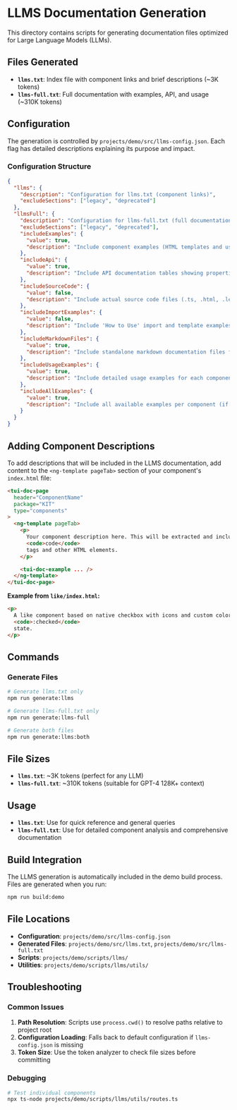 # LLMS Documentation Generation

This directory contains scripts for generating documentation files optimized for Large Language Models (LLMs).

## Files Generated

- **`llms.txt`**: Index file with component links and brief descriptions (~3K tokens)
- **`llms-full.txt`**: Full documentation with examples, API, and usage (~310K tokens)

## Configuration

The generation is controlled by `projects/demo/src/llms-config.json`. Each flag has detailed descriptions explaining its
purpose and impact.

### Configuration Structure

```json
{
  "llms": {
    "description": "Configuration for llms.txt (component links)",
    "excludeSections": ["legacy", "deprecated"]
  },
  "llmsFull": {
    "description": "Configuration for llms-full.txt (full documentation)",
    "excludeSections": ["legacy", "deprecated"],
    "includeExamples": {
      "value": true,
      "description": "Include component examples (HTML templates and usage). Extracted from <tui-doc-demo> sections. Adds ~40% to file size."
    },
    "includeApi": {
      "value": true,
      "description": "Include API documentation tables showing properties, methods, events. Extracted from <table tuiDocAPI> sections. Essential for component understanding."
    },
    "includeSourceCode": {
      "value": false,
      "description": "Include actual source code files (.ts, .html, .less). Can make files very large. Currently disabled for token efficiency."
    },
    "includeImportExamples": {
      "value": false,
      "description": "Include 'How to Use' import and template examples. Extracted from examples/import/import.md and template.md files. Disabled by default as not always relevant."
    },
    "includeMarkdownFiles": {
      "value": true,
      "description": "Include standalone markdown documentation files from examples directory. Adds general documentation content."
    },
    "includeUsageExamples": {
      "value": true,
      "description": "Include detailed usage examples for each component. Extracted from component documentation templates. Adds ~30% to file size."
    },
    "includeAllExamples": {
      "value": true,
      "description": "Include all available examples per component (if multiple exist). When false, only includes first example."
    }
  }
}
```

## Adding Component Descriptions

To add descriptions that will be included in the LLMS documentation, add content to the `<ng-template pageTab>` section
of your component's `index.html` file:

```html
<tui-doc-page
  header="ComponentName"
  package="KIT"
  type="components"
>
  <ng-template pageTab>
    <p>
      Your component description here. This will be extracted and included in the LLMS documentation. You can use
      <code>code</code>
      tags and other HTML elements.
    </p>

    <tui-doc-example ... />
  </ng-template>
</tui-doc-page>
```

**Example from `like/index.html`:**

```html
<p>
  A like component based on native checkbox with icons and custom color for icon when
  <code>:checked</code>
  state.
</p>
```

## Commands

### Generate Files

```bash
# Generate llms.txt only
npm run generate:llms

# Generate llms-full.txt only
npm run generate:llms-full

# Generate both files
npm run generate:llms:both
```

## File Sizes

- **`llms.txt`**: ~3K tokens (perfect for any LLM)
- **`llms-full.txt`**: ~310K tokens (suitable for GPT-4 128K+ context)

## Usage

- **`llms.txt`**: Use for quick reference and general queries
- **`llms-full.txt`**: Use for detailed component analysis and comprehensive documentation

## Build Integration

The LLMS generation is automatically included in the demo build process. Files are generated when you run:

```bash
npm run build:demo
```

## File Locations

- **Configuration**: `projects/demo/src/llms-config.json`
- **Generated Files**: `projects/demo/src/llms.txt`, `projects/demo/src/llms-full.txt`
- **Scripts**: `projects/demo/scripts/llms/`
- **Utilities**: `projects/demo/scripts/llms/utils/`

## Troubleshooting

### Common Issues

1. **Path Resolution**: Scripts use `process.cwd()` to resolve paths relative to project root
2. **Configuration Loading**: Falls back to default configuration if `llms-config.json` is missing
3. **Token Size**: Use the token analyzer to check file sizes before committing

### Debugging

```bash
# Test individual components
npx ts-node projects/demo/scripts/llms/utils/routes.ts
```
